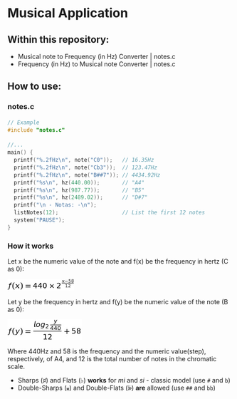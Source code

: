# Musical Application
## Within this repository:
* Musical note to Frequency (in Hz) Converter | notes.c
* Frequency (in Hz) to Musical note Converter | notes.c

## How to use:
### notes.c
```c
// Example
#include "notes.c"

//...
main() {
  printf("%.2fHz\n", note("C0"));   // 16.35Hz
  printf("%.2fHz\n", note("Cb3"));  // 123.47Hz
  printf("%.2fHz\n", note("B##7")); // 4434.92Hz
  printf("%s\n", hz(440.00));       // "A4"
  printf("%s\n", hz(987.77));       // "B5"
  printf("%s\n", hz(2489.02));      // "D#7"
  printf("\n - Notas: -\n");
  listNotes(12);                    // List the first 12 notes
  system("PAUSE");
}
```

### How it works
Let x be the numeric value of the note and f(x) be the frequency in hertz (C as 0):

![To Hz](fx.jpg)

Let y be the frequency in hertz and f(y) be the numeric value of the note (B as 0):

![From Hz](fy.jpg)

Where 440Hz and 58 is the frequency and the numeric value(step), respectively, of A4, and 12 is the total number of notes in the chromatic scale.
 * Sharps (♯) and Flats (♭) **works** for *mi* and *si* - classic model (use ```#``` and ```b```)
 * Double-Sharps (𝄪) and Double-Flats (𝄫) **are** allowed (use ```##``` and ```bb```)
